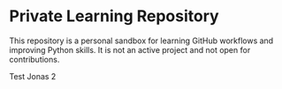 # Private Learning Repository

This repository is a personal sandbox for learning GitHub workflows and improving Python skills. It is not an active project and not open for contributions.

Test Jonas 2